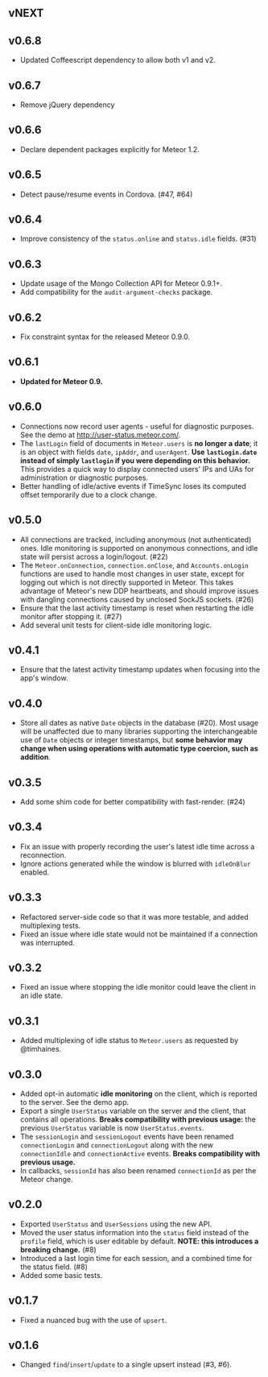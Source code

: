 ## vNEXT

## v0.6.8

* Updated Coffeescript dependency to allow both v1 and v2.

## v0.6.7

* Remove jQuery dependency

## v0.6.6

* Declare dependent packages explicitly for Meteor 1.2.

## v0.6.5

* Detect pause/resume events in Cordova. (#47, #64)

## v0.6.4

* Improve consistency of the `status.online` and `status.idle` fields. (#31)

## v0.6.3

* Update usage of the Mongo Collection API for Meteor 0.9.1+.
* Add compatibility for the `audit-argument-checks` package.

## v0.6.2

* Fix constraint syntax for the released Meteor 0.9.0.

## v0.6.1

* **Updated for Meteor 0.9.**

## v0.6.0

* Connections now record user agents - useful for diagnostic purposes. See the demo at http://user-status.meteor.com/.
* The `lastLogin` field of documents in `Meteor.users` is **no longer a date**; it is an object with fields `date`, `ipAddr`, and `userAgent`. **Use `lastLogin.date` instead of simply `lastlogin` if you were depending on this behavior.** This provides a quick way to display connected users' IPs and UAs for administration or diagnostic purposes.
* Better handling of idle/active events if TimeSync loses its computed offset temporarily due to a clock change.

## v0.5.0

* All connections are tracked, including anonymous (not authenticated) ones. Idle monitoring is supported on anonymous connections, and idle state will persist across a login/logout. (#22)
* The `Meteor.onConnection`, `connection.onClose`, and `Accounts.onLogin` functions are used to handle most changes in user state, except for logging out which is not directly supported in Meteor. This takes advantage of Meteor's new DDP heartbeats, and should improve issues with dangling connections caused by unclosed SockJS sockets. (#26)
* Ensure that the last activity timestamp is reset when restarting the idle monitor after stopping it. (#27)
* Add several unit tests for client-side idle monitoring logic.

## v0.4.1

* Ensure that the latest activity timestamp updates when focusing into the app's window.

## v0.4.0

* Store all dates as native `Date` objects in the database (#20). Most usage will be unaffected due to many libraries supporting the interchangeable use of `Date` objects or integer timestamps, but **some behavior may change when using operations with automatic type coercion, such as addition**.

## v0.3.5

* Add some shim code for better compatibility with fast-render. (#24)

## v0.3.4

* Fix an issue with properly recording the user's latest idle time across a reconnection.
* Ignore actions generated while the window is blurred with `idleOnBlur` enabled.

## v0.3.3

* Refactored server-side code so that it was more testable, and added multiplexing tests.
* Fixed an issue where idle state would not be maintained if a connection was interrupted.

## v0.3.2

* Fixed an issue where stopping the idle monitor could leave the client in an idle state.

## v0.3.1

* Added multiplexing of idle status to `Meteor.users` as requested by @timhaines.

## v0.3.0

* Added opt-in automatic **idle monitoring** on the client, which is reported to the server. See the demo app.
* Export a single `UserStatus` variable on the server and the client, that contains all operations. **Breaks compatibility with previous usage:** the previous `UserStatus` variable is now `UserStatus.events`.
* The `sessionLogin` and `sessionLogout` events have been renamed `connectionLogin` and `connectionLogout` along with the new `connectionIdle` and `connectionActive` events. **Breaks compatibility with previous usage.**
* In callbacks, `sessionId` has also been renamed `connectionId` as per the Meteor change.

## v0.2.0

* Exported `UserStatus` and `UserSessions` using the new API.
* Moved the user status information into the `status` field instead of the `profile` field, which is user editable by default. **NOTE: this introduces a breaking change.** (#8)
* Introduced a last login time for each session, and a combined time for the status field. (#8)
* Added some basic tests.

## v0.1.7

* Fixed a nuanced bug with the use of `upsert`.

## v0.1.6

* Changed `find`/`insert`/`update` to a single upsert instead (#3, #6).
